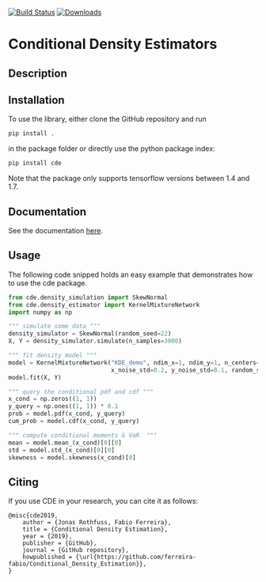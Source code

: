 [![Build Status](https://travis-ci.org/freelunchtheorem/Conditional_Density_Estimation.svg?branch=master)](https://travis-ci.org/freelunchtheorem/Conditional_Density_Estimation) [![Downloads](https://pepy.tech/badge/cde)](https://pepy.tech/project/cde)

# Conditional Density Estimators

## Description


## Installation
To use the library, either clone the GitHub repository and run 
```bash
pip install .
``` 
in the package folder or directly use the python package index:
```bash
pip install cde
```
Note that the package only supports tensorflow versions between 1.4 and 1.7.
## Documentation
See the documentation [here](https://freelunchtheorem.github.io/Conditional_Density_Estimation).

## Usage
The following code snipped holds an easy example that demonstrates how to use the cde package.
```python
from cde.density_simulation import SkewNormal
from cde.density_estimator import KernelMixtureNetwork
import numpy as np

""" simulate some data """
density_simulator = SkewNormal(random_seed=22)
X, Y = density_simulator.simulate(n_samples=3000)

""" fit density model """
model = KernelMixtureNetwork("KDE_demo", ndim_x=1, ndim_y=1, n_centers=50,
                             x_noise_std=0.2, y_noise_std=0.1, random_seed=22)
model.fit(X, Y)

""" query the conditional pdf and cdf """
x_cond = np.zeros((1, 1))
y_query = np.ones((1, 1)) * 0.1
prob = model.pdf(x_cond, y_query)
cum_prob = model.cdf(x_cond, y_query)

""" compute conditional moments & VaR  """
mean = model.mean_(x_cond)[0][0]
std = model.std_(x_cond)[0][0]
skewness = model.skewness(x_cond)[0]
```
## Citing
If you use CDE in your research, you can cite it as follows:

```
@misc{cde2019,
    author = {Jonas Rothfuss, Fabio Ferreira},
    title = {Conditional Density Estimation},
    year = {2019},
    publisher = {GitHub},
    journal = {GitHub repository},
    howpublished = {\url{https://github.com/ferreira-fabio/Conditional_Density_Estimation}},
}
```
